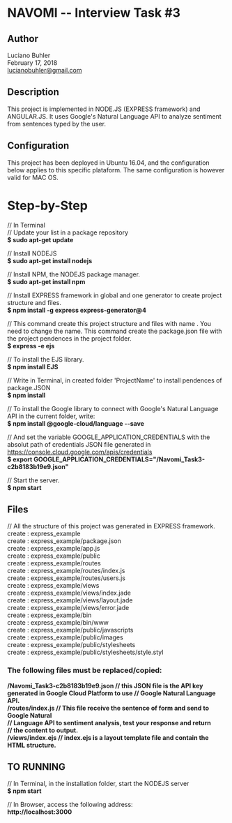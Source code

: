 # NAVOMI -- Interview Task #3

## Author

Luciano Buhler  
February 17, 2018  
lucianobuhler@gmail.com  

## Description

This project is implemented in NODE.JS (EXPRESS framework) and ANGULAR.JS. It uses
Google's Natural Language API to analyze sentiment from sentences typed by the user.  

## Configuration
This project has been deployed in Ubuntu 16.04, and the configuration below applies to this specific plataform. The same configuration is however valid for MAC OS.  
  
  # Step-by-Step
  
// In Terminal  
// Update your list in a package repository  
<b>$ sudo apt-get update</b>  
  
// Install NODEJS  
<b>$ sudo apt-get install nodejs</b>  
  
// Install NPM, the NODEJS package manager.  
<b>$ sudo apt-get install npm</b>  
  
// Install EXPRESS framework in global and one generator to create project structure and files.  
<b>$ npm install -g express express-generator@4</b>  
    
// This command create this project structure and files with name <projectName>. You need to change the name. This command create the package.json file with the project pendences in the project folder.  
<b>$ express <projectName> -e ejs</b>  
  
// To install the EJS library.  
<b>$ npm install EJS</b>  
  
// Write in Terminal, in created folder 'ProjectName' to install pendences of package.JSON  
<b>$ npm install</b>  
  
// To install the Google library to connect with Google's Natural Language API in the current folder, write:  
<b>$ npm install @google-cloud/language --save</b>  
  
// And set the variable GOOGLE_APPLICATION_CREDENTIALS with the absolut path of credentials JSON file generated in https://console.cloud.google.com/apis/credentials  
<b>$ export GOOGLE_APPLICATION_CREDENTIALS="<directory path>/Navomi_Task3-c2b8183b19e9.json"</b>  
  
// Start the server.  
<b>$ npm start</b>  
  
  
  
## Files  
// All the structure of this project was generated in EXPRESS framework.  
create : express_example  
create : express_example/package.json  
create : express_example/app.js  
create : express_example/public  
create : express_example/routes  
create : express_example/routes/index.js  
create : express_example/routes/users.js  
create : express_example/views  
create : express_example/views/index.jade  
create : express_example/views/layout.jade  
create : express_example/views/error.jade  
create : express_example/bin  
create : express_example/bin/www  
create : express_example/public/javascripts  
create : express_example/public/images  
create : express_example/public/stylesheets  
create : express_example/public/stylesheets/style.styl  
  
  
### The following files must be replaced/copied:  

<b><directory path>/Navomi_Task3-c2b8183b19e9.json  // this JSON file is the API key generated in Google Cloud Platform to use                                                      // Google Natural Language API.</b>    
<b><directory path>/routes/index.js                 // This file receive the sentence of form and send to Google Natural  
                                                 // Language API to sentiment analysis, test your response and return   
                                                 // the content to output.</b>  
<b><directory path>/views/index.ejs                 // index.ejs is a layout template file and contain the HTML structure.</b>  
  
  
## TO RUNNING  
  
// In Terminal, in the installation folder, start the NODEJS server  
<b>$ npm start</b>  
  
// In Browser, access the following address:  
<b>http://localhost:3000</b>  
  
